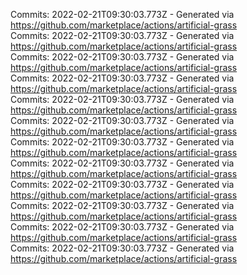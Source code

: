 Commits: 2022-02-21T09:30:03.773Z - Generated via https://github.com/marketplace/actions/artificial-grass
<br>
Commits: 2022-02-21T09:30:03.773Z - Generated via https://github.com/marketplace/actions/artificial-grass
<br>
Commits: 2022-02-21T09:30:03.773Z - Generated via https://github.com/marketplace/actions/artificial-grass
<br>
Commits: 2022-02-21T09:30:03.773Z - Generated via https://github.com/marketplace/actions/artificial-grass
<br>
Commits: 2022-02-21T09:30:03.773Z - Generated via https://github.com/marketplace/actions/artificial-grass
<br>
Commits: 2022-02-21T09:30:03.773Z - Generated via https://github.com/marketplace/actions/artificial-grass
<br>
Commits: 2022-02-21T09:30:03.773Z - Generated via https://github.com/marketplace/actions/artificial-grass
<br>
Commits: 2022-02-21T09:30:03.773Z - Generated via https://github.com/marketplace/actions/artificial-grass
<br>
Commits: 2022-02-21T09:30:03.773Z - Generated via https://github.com/marketplace/actions/artificial-grass
<br>
Commits: 2022-02-21T09:30:03.773Z - Generated via https://github.com/marketplace/actions/artificial-grass
<br>
Commits: 2022-02-21T09:30:03.773Z - Generated via https://github.com/marketplace/actions/artificial-grass
<br>
Commits: 2022-02-21T09:30:03.773Z - Generated via https://github.com/marketplace/actions/artificial-grass
<br>
